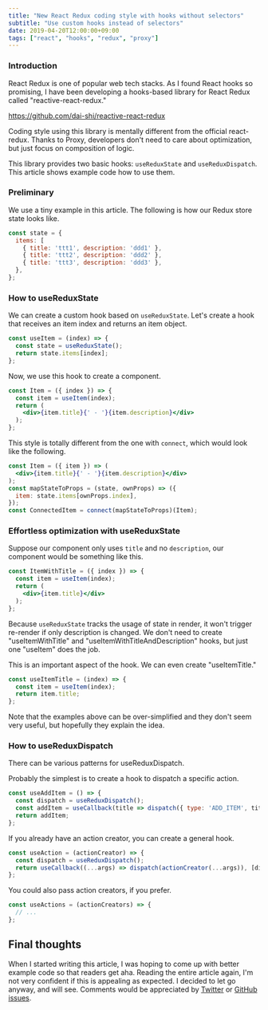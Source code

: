 ```yaml
---
title: "New React Redux coding style with hooks without selectors"
subtitle: "Use custom hooks instead of selectors"
date: 2019-04-20T12:00:00+09:00
tags: ["react", "hooks", "redux", "proxy"]
---
```


### Introduction

React Redux is one of popular web tech stacks. As I found React hooks so promising, I have been developing a hooks-based library for React Redux called "reactive-react-redux."

https://github.com/dai-shi/reactive-react-redux

Coding style using this library is mentally different from the official react-redux. Thanks to Proxy, developers don't need to care about optimization, but just focus on composition of logic.

This library provides two basic hooks: `useReduxState` and `useReduxDispatch`. This article shows example code how to use them.

### Preliminary

We use a tiny example in this article. The following is how our Redux store state looks like.

```javascript
const state = {
  items: [
    { title: 'ttt1', description: 'ddd1' },
    { title: 'ttt2', description: 'ddd2' },
    { title: 'ttt3', description: 'ddd3' },
  },
};
```

### How to useReduxState

We can create a custom hook based on `useReduxState`. Let's create a hook that receives an item index and returns an item object.

```javascript
const useItem = (index) => {
  const state = useReduxState();
  return state.items[index];
};
```

Now, we use this hook to create a component.

```jsx
const Item = ({ index }) => {
  const item = useItem(index);
  return (
    <div>{item.title}{' - '}{item.description}</div>
  );
};
```

This style is totally different from the one with `connect`, which would look like the following.

```jsx
const Item = ({ item }) => (
  <div>{item.title}{' - '}{item.description}</div>
);
const mapStateToProps = (state, ownProps) => ({
  item: state.items[ownProps.index],
});
const ConnectedItem = connect(mapStateToProps)(Item);
```

### Effortless optimization with useReduxState

Suppose our component only uses `title` and no `description`, our component would be something like this.

```jsx
const ItemWithTitle = ({ index }) => {
  const item = useItem(index);
  return (
    <div>{item.title}</div>
  );
};
```

Because `useReduxState` tracks the usage of state in render, it won't trigger re-render if only description is changed. We don't need to create "useItemWithTitle" and "useItemWithTitleAndDescription" hooks, but just one "useItem" does the job.

This is an important aspect of the hook. We can even create "useItemTitle."

```javascript
const useItemTitle = (index) => {
  const item = useItem(index);
  return item.title;
};
```

Note that the examples above can be over-simplified and they don't seem very useful, but hopefully they explain the idea.

### How to useReduxDispatch

There can be various patterns for useReduxDispatch.

Probably the simplest is to create a hook to dispatch a specific action.

```javascript
const useAddItem = () => {
  const dispatch = useReduxDispatch();
  const addItem = useCallback(title => dispatch({ type: 'ADD_ITEM', title }, [dispatch]);
  return addItem;
};
```

If you already have an action creator, you can create a general hook.

```javascript
const useAction = (actionCreator) => {
  const dispatch = useReduxDispatch();
  return useCallback((...args) => dispatch(actionCreator(...args)), [dispatch];
};
```

You could also pass action creators, if you prefer.

```javascript
const useActions = (actionCreators) => {
  // ...
};
```

## Final thoughts

When I started writing this article, I was hoping to come up with better example code so that readers get aha. Reading the entire article again, I'm not very confident if this is appealing as expected. I decided to let go anyway, and will see. Comments would be appreciated by [Twitter](https://twitter.com/dai_shi) or [GitHub issues](https://github.com/dai-shi/reactive-react-redux/issues).
